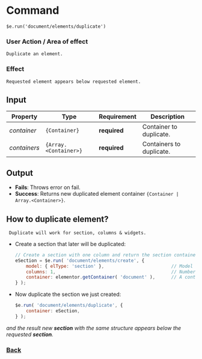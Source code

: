 # Command
    $e.run('document/elements/duplicate')

### User Action / Area of effect
    Duplicate an element.
     
### Effect
    Requested element appears below requested element.

## Input
| Property     | Type                  | Requirement   | Description |
|---           |---                    |---            |---|
| _container_  | `{Container}`         | **required**  | Container to duplicate.
| _containers_ | `{Array.<Container>}` | **required**  | Containers to duplicate.

## Output
   * **Fails**: Throws error on fail.
   * **Success**: Returns new duplicated element container `{Container | Array.<Container>}`.
   
## How to duplicate element? 
     Duplicate will work for section, columns & widgets.
   * Create a section that later will be duplicated:
       ```javascript
       // Create a section with one column and return the section container.
       eSection = $e.run( 'document/elements/create', {
           model: { elType: 'section' },                         // Model to create.
           columns: 1,                                           // Number of columns to create.
           container: elementor.getContainer( 'document' ),      // A container where to create the element.
       } );
       ```
   * Now duplicate the section we just created:
     ```javascript
     $e.run( 'document/elements/duplicate', { 
         container: eSection,
     } );
     ```
   _and the result new **section** with the same structure appears below the requested **section**._

### [Back](../usability.index.md) 
